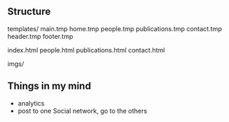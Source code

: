 ## Structure

templates/
  main.tmp
  home.tmp
  people.tmp
  publications.tmp
  contact.tmp
  header.tmp
  footer.tmp

index.html
people.html
publications.html
contact.html

imgs/


## Things in my mind
  - analytics
  - post to one Social network, go to the others
